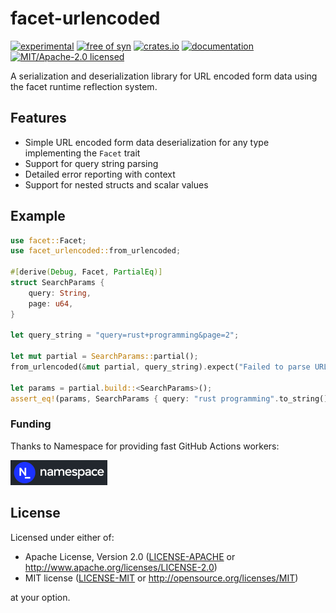 # facet-urlencoded

[![experimental](https://img.shields.io/badge/status-highly%20experimental-orange)](https://github.com/fasterthanlime/facet)
[![free of syn](https://img.shields.io/badge/free%20of-syn-hotpink)](https://github.com/fasterthanlime/free-of-syn)
[![crates.io](https://img.shields.io/crates/v/facet-urlencoded.svg)](https://crates.io/crates/facet-urlencoded)
[![documentation](https://docs.rs/facet-urlencoded/badge.svg)](https://docs.rs/facet-urlencoded)
[![MIT/Apache-2.0 licensed](https://img.shields.io/crates/l/facet-urlencoded.svg)](./LICENSE)

A serialization and deserialization library for URL encoded form data using the facet runtime reflection system.

## Features

- Simple URL encoded form data deserialization for any type implementing the `Facet` trait
- Support for query string parsing
- Detailed error reporting with context
- Support for nested structs and scalar values

## Example

```rust
use facet::Facet;
use facet_urlencoded::from_urlencoded;

#[derive(Debug, Facet, PartialEq)]
struct SearchParams {
    query: String,
    page: u64,
}

let query_string = "query=rust+programming&page=2";

let mut partial = SearchParams::partial();
from_urlencoded(&mut partial, query_string).expect("Failed to parse URL encoded data");

let params = partial.build::<SearchParams>();
assert_eq!(params, SearchParams { query: "rust programming".to_string(), page: 2 });
```

### Funding

Thanks to Namespace for providing fast GitHub Actions workers:

<a href="https://namespace.so"><img src="./static/namespace-d.svg" height="40"></a>

## License

Licensed under either of:

- Apache License, Version 2.0 ([LICENSE-APACHE](LICENSE-APACHE) or <http://www.apache.org/licenses/LICENSE-2.0>)
- MIT license ([LICENSE-MIT](LICENSE-MIT) or <http://opensource.org/licenses/MIT>)

at your option.
